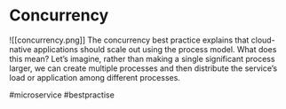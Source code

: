 # Concurrency

![[concurrency.png]]
The concurrency best practice explains that cloud-native applications should scale out
using the process model. What does this mean? Let’s imagine, rather than making a
single significant process larger, we can create multiple processes and then distribute
the service’s load or application among different processes.

#microservice #bestpractise 